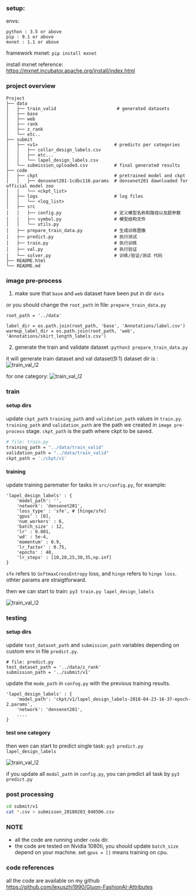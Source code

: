 ### setup:

envs:
```
python : 3.5 or above
pip : 9.1 or above
mxnet : 1.1 or above
```

framework mxnet:
    `pip install mxnet`

install mxnet reference: https://mxnet.incubator.apache.org/install/index.html

### project overview

```
Project
├── data
│   ├── train_valid                       # generated datasets
│   ├── base
│   ├── web
│   ├── rank
│   ├── z_rank
│   └── etc..
├── submit
│   ├── <v1>                             # predicts per categories
│   │   ├── collar_design_labels.csv
│   │   ├── etc...
│   │   └── lapel_design_labels.csv
│   └── submission_uploaded.csv          # final generated results
├── code
│   ├── ckpt                             # pretrained model and ckpt
│   │   ├── densenet201-1cdbc116.params  # densenet201 downloaded for official model zoo
│   │   └── <ckpt_list>
│   ├── logs                             # log files
│   │   └── <log_list>
│   ├── src
│   │   ├── config.py                    # 定义模型名称和路径以及超参数
│   │   ├── symbol.py                    # 模型结构文件
│   │   └── utils.py
│   ├── prepare_train_data.py            # 生成训练图像
│   ├── predict.py                       # 执行测试
│   ├── train.py                         # 执行训练
│   ├── val.py                           # 执行验证
│   └── solver.py                        # 训练/验证/测试 代码
├── README.html
└── README.md
```

### image pre-process

1. make sure that `base` and `web` dataset have been put in dir `data`

or you should change the `root_path` in file: `prepare_train_data.py`
```
root_path = '../data'

label_dir = os.path.join(root_path, 'base', 'Annotations/label.csv')
warmup_label_dir = os.path.join(root_path, 'web', 'Annotations/skirt_length_labels.csv')
```

2. generate the train and validate dataset :`python3 prepare_train_data.py`

it will generate train dataset and val dataset(9:1)
dataset dir is :
![train_val_l2](./code/images/train_val_l2.png)

for one category:
![train_val_l2](./code/images/train_val_l3.png)

### train

#### setup dirs

update `ckpt_path` `training_path` and `validation_path` values in `train.py`. `training_path` and `validation_path` are the path we created in `image pre-process` stage. `ckpt_path` is the path where ckpt to be saved.

```bash
# file: train.py
training_path = "../data/train_valid"
validation_path = "../data/train_valid"
ckpt_path = './ckpt/v1'
```

#### training

update training paremater for tasks in `src/config.py`, for example:

```
'lapel_design_labels' : {
    'model_path': '',
    'network': 'densenet201',
    'loss_type' : 'sfe', # [hinge/sfe]
    'gpus' : [0],
    'num_workers' : 6,
    'batch_size' : 12,
    'lr' : 0.001,
    'wd' : 5e-4,
    'momentum' : 0.9,
    'lr_factor' : 0.75,
    'epochs' : 40,
    'lr_steps' : [10,20,25,30,35,np.inf]
}
```

`sfe` refers to  `SoftmaxCrossEntropy` loss, and `hinge` refers to  `hinge loss`. othter params are straigtforward.

then we can start to train:
`py3 train.py lapel_design_labels`

![train_val_l2](./code/images/train_v2.png)

### testing
#### setup dirs

update `test_dataset_path` and `submission_path` variables depending on custom env in file `predict.py`.

```
# file: predict.py
test_dataset_path = '../data/z_rank'
submission_path = '../submit/v1'
```

update the `mode_path` in `confog.py` with the previous training results.

```
'lapel_design_labels' : {
    'model_path': 'ckpt/v1/lapel_design_labels-2018-04-23-16-37-epoch-2.params',
    'network': 'densenet201',
    ....
}
```

#### test one category

then wen can start to predict single task: `py3 predict.py lapel_design_labels`

![train_val_l2](./code/images/predict_v1.png)

if you update all `modal_path` in `config.py`, you can predict all task by `py3 predict.py`

### post processing

```bash
cd submit/v1
cat *.csv > submisson_20180203_040506.csv
```

### NOTE

- all the code are running under `code` dir.
- the code are tested on Nvidia 1080ti, you should update `batch_size` depend on your machine. set `gpus = []` means training on cpu.

### code references
all the code are available on my github https://github.com/lexuszhi1990/Gluon-FashionAI-Attributes
